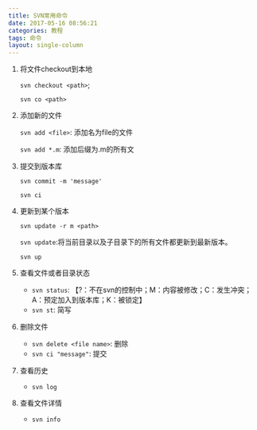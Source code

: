 ```yaml
---
title: SVN常用命令
date: 2017-05-16 08:56:21
categories: 教程
tags: 命令
layout: single-column
---
```




1. 将文件checkout到本地

   `svn checkout <path>`;

   `svn co <path>`

2. 添加新的文件

   `svn add <file>`: 添加名为file的文件

   `svn add *.m`: 添加后缀为.m的所有文

3. 提交到版本库

   `svn commit -m 'message'`

   `svn ci`

4. 更新到某个版本

   `svn update -r m <path>`

   `svn update`:将当前目录以及子目录下的所有文件都更新到最新版本。 

   `svn up`


5. 查看文件或者目录状态
   * `svn status`: 【?：不在svn的控制中；M：内容被修改；C：发生冲突；A：预定加入到版本库；K：被锁定】
   * `svn st`: 简写
6. 删除文件
   * `svn delete <file name>`: 删除
   * `svn ci "message"`: 提交
7. 查看历史
   * `svn log`
8. 查看文件详情
   * `svn info`